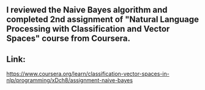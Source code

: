 
## I reviewed the Naive Bayes algorithm and completed 2nd assignment of  "Natural Language Processing with Classification and Vector Spaces" course from Coursera. 

## Link: 
https://www.coursera.org/learn/classification-vector-spaces-in-nlp/programming/xDch8/assignment-naive-bayes
